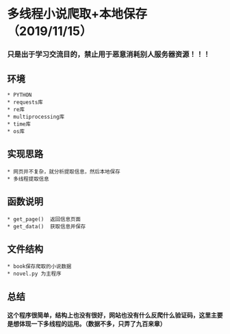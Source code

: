 # 多线程小说爬取+本地保存 （2019/11/15）

### 只是出于学习交流目的，禁止用于恶意消耗别人服务器资源！！！



## 环境

	* PYTHON
	* requests库
	* re库
	* multiprocessing库
	* time库
	* os库

## 实现思路

	* 网页并不复杂，就分析提取信息，然后本地保存
	* 多线程提取信息

## 函数说明

	* get_page()  返回信息页面
	* get_data()  获取信息并保存

## 文件结构

	* book保存爬取的小说数据
	* novel.py 为主程序

## 总结

#### 这个程序很简单，结构上也没有很好，网站也没有什么反爬什么验证码，这里主要是想体现一下多线程的运用。（数据不多，只弄了九百来章）















